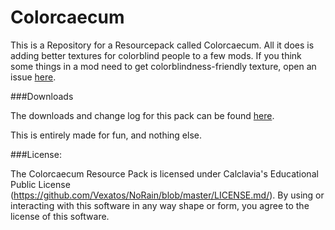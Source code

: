 Colorcaecum
========

This is a Repository for a Resourcepack called Colorcaecum. All it does is adding better textures for colorblind people to a few mods.
If you think some things in a mod need to get colorblindness-friendly texture, open an issue [here](https://github.com/Vexatos/Colorcaecum/issues).

###Downloads

The downloads and change log for this pack can be found [here](https://github.com/Vexatos/Colorcaecum/releases).

This is entirely made for fun, and nothing else.

###License:

The Colorcaecum Resource Pack is licensed under Calclavia's Educational Public License (https://github.com/Vexatos/NoRain/blob/master/LICENSE.md/). By using or interacting with this software in any way shape or form, you agree to the license of this software.
